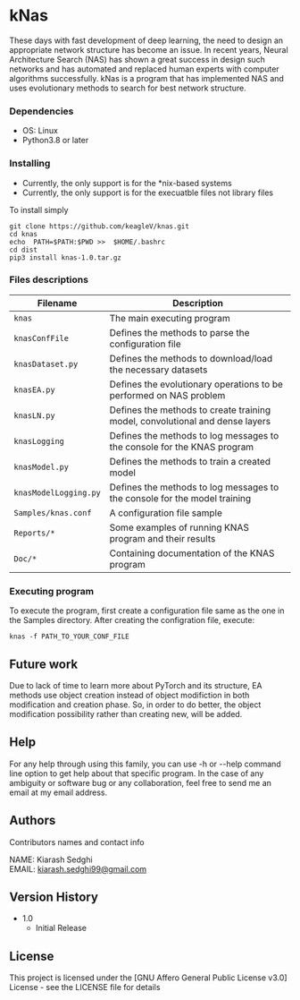 # kNas
These days with fast development of deep learning, the need to design an appropriate network structure has become an issue.
In recent years, Neural Architecture Search (NAS) has shown a great success in design such networks and has automated and replaced
human experts with computer algorithms successfully. kNas is a program that has implemented NAS and uses evolutionary methods
to search for best network structure.


### Dependencies

* OS: Linux
* Python3.8 or later

### Installing


* Currently, the only support is for the \*nix-based systems
* Currently, the only support is for the execuatble files not library files


To install simply
```
git clone https://github.com/keagleV/knas.git
cd knas
echo  PATH=$PATH:$PWD >>  $HOME/.bashrc
cd dist
pip3 install knas-1.0.tar.gz
```
### Files descriptions

| Filename     |  Description
| ------------- |  --------------   
| `knas`        |   The main executing program
| `knasConfFile` |  Defines the methods to parse the configuration file 
| `knasDataset.py` |  Defines the methods to download/load the necessary datasets 
| `knasEA.py` |  Defines the evolutionary operations to be performed on NAS problem
| `knasLN.py` |  Defines the methods to create training model, convolutional and dense layers
| `knasLogging` |  Defines the methods to log messages to the console for the KNAS program
| `knasModel.py` |  Defines the methods to train a created model
| `knasModelLogging.py` |  Defines the methods to log messages to the console for the model training 
| `Samples/knas.conf`| A configuration file sample
| `Reports/*`| Some examples of running KNAS program and their results
| `Doc/*`| Containing documentation of the KNAS program




### Executing program
To execute the program, first create a configuration file same as the one in the Samples directory. After creating the configration file, execute:

```
knas -f PATH_TO_YOUR_CONF_FILE
```

## Future work
Due to lack of time to learn more about PyTorch and its structure, EA methods use object creation instead of object modifiction in both
modification and creation phase. So, in order to do better, the object modification possibility rather than creating new, will be added.



## Help

For any help through using this family, you can use -h or --help command line option to get help about that specific program.
In the case of any ambiguity or software bug or any collaboration, feel free to send me an email at my email address.


## Authors

Contributors names and contact info

NAME: Kiarash Sedghi<br /> 
EMAIL: kiarash.sedghi99@gmail.com




## Version History

* 1.0
    * Initial Release

## License

This project is licensed under the [GNU Affero General Public License v3.0] License - see the LICENSE file for details

